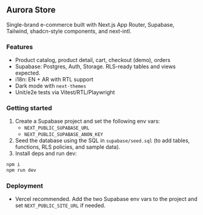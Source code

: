 ## Aurora Store

Single-brand e-commerce built with Next.js App Router, Supabase, Tailwind, shadcn-style components, and next-intl.

### Features
- Product catalog, product detail, cart, checkout (demo), orders
- Supabase: Postgres, Auth, Storage. RLS-ready tables and views expected.
- i18n: EN + AR with RTL support
- Dark mode with `next-themes`
- Unit/e2e tests via Vitest/RTL/Playwright

### Getting started
1. Create a Supabase project and set the following env vars:
   - `NEXT_PUBLIC_SUPABASE_URL`
   - `NEXT_PUBLIC_SUPABASE_ANON_KEY`
2. Seed the database using the SQL in `supabase/seed.sql` (to add tables, functions, RLS policies, and sample data).
3. Install deps and run dev:
```bash
npm i
npm run dev
```

### Deployment
- Vercel recommended. Add the two Supabase env vars to the project and set `NEXT_PUBLIC_SITE_URL` if needed.
